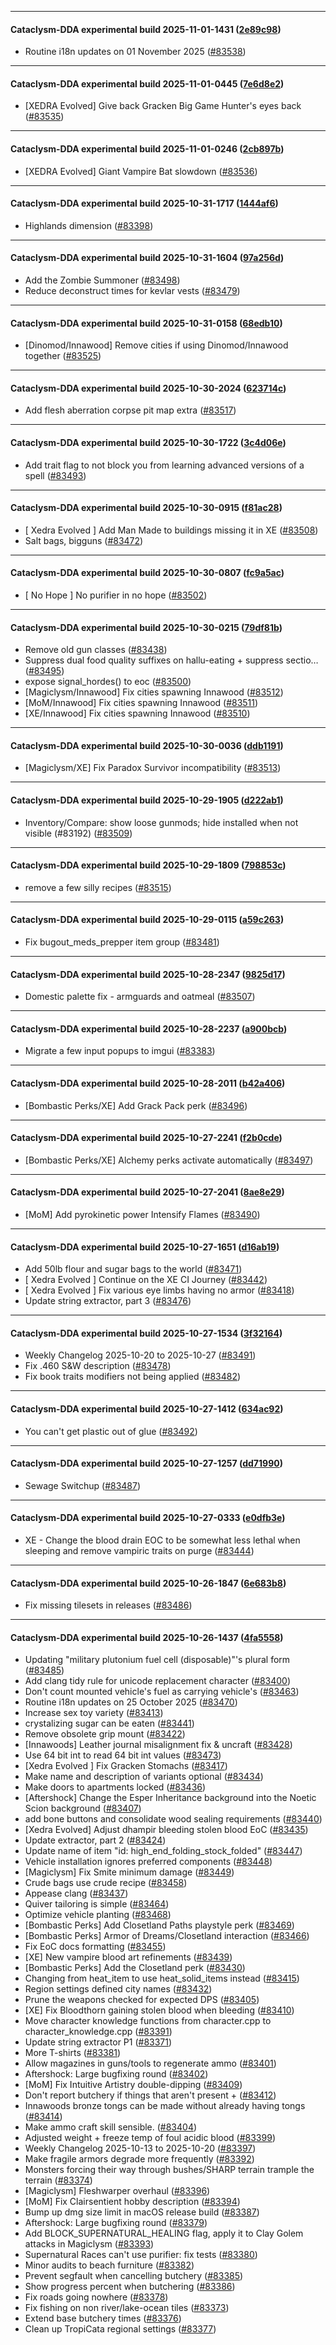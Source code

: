 
---

#### Cataclysm-DDA experimental build 2025-11-01-1431 ([2e89c98](https://github.com/CleverRaven/Cataclysm-DDA/releases/tag/cdda-experimental-2025-11-01-1431))

* Routine i18n updates on 01 November 2025 ([#83538](https://github.com/CleverRaven/Cataclysm-DDA/pull/83538))

---

#### Cataclysm-DDA experimental build 2025-11-01-0445 ([7e6d8e2](https://github.com/CleverRaven/Cataclysm-DDA/releases/tag/cdda-experimental-2025-11-01-0445))

* [XEDRA Evolved] Give back Gracken Big Game Hunter's eyes back ([#83535](https://github.com/CleverRaven/Cataclysm-DDA/pull/83535))

---

#### Cataclysm-DDA experimental build 2025-11-01-0246 ([2cb897b](https://github.com/CleverRaven/Cataclysm-DDA/releases/tag/cdda-experimental-2025-11-01-0246))

* [XEDRA Evolved] Giant Vampire Bat slowdown ([#83536](https://github.com/CleverRaven/Cataclysm-DDA/pull/83536))

---

#### Cataclysm-DDA experimental build 2025-10-31-1717 ([1444af6](https://github.com/CleverRaven/Cataclysm-DDA/releases/tag/cdda-experimental-2025-10-31-1717))

* Highlands dimension ([#83398](https://github.com/CleverRaven/Cataclysm-DDA/pull/83398))

---

#### Cataclysm-DDA experimental build 2025-10-31-1604 ([97a256d](https://github.com/CleverRaven/Cataclysm-DDA/releases/tag/cdda-experimental-2025-10-31-1604))

* Add the Zombie Summoner ([#83498](https://github.com/CleverRaven/Cataclysm-DDA/pull/83498))
* Reduce deconstruct times for kevlar vests ([#83479](https://github.com/CleverRaven/Cataclysm-DDA/pull/83479))

---

#### Cataclysm-DDA experimental build 2025-10-31-0158 ([68edb10](https://github.com/CleverRaven/Cataclysm-DDA/releases/tag/cdda-experimental-2025-10-31-0158))

* [Dinomod/Innawood] Remove cities if using Dinomod/Innawood together ([#83525](https://github.com/CleverRaven/Cataclysm-DDA/pull/83525))

---

#### Cataclysm-DDA experimental build 2025-10-30-2024 ([623714c](https://github.com/CleverRaven/Cataclysm-DDA/releases/tag/cdda-experimental-2025-10-30-2024))

* Add flesh aberration corpse pit map extra ([#83517](https://github.com/CleverRaven/Cataclysm-DDA/pull/83517))

---

#### Cataclysm-DDA experimental build 2025-10-30-1722 ([3c4d06e](https://github.com/CleverRaven/Cataclysm-DDA/releases/tag/cdda-experimental-2025-10-30-1722))

* Add trait flag to not block you from learning advanced versions of a spell ([#83493](https://github.com/CleverRaven/Cataclysm-DDA/pull/83493))

---

#### Cataclysm-DDA experimental build 2025-10-30-0915 ([f81ac28](https://github.com/CleverRaven/Cataclysm-DDA/releases/tag/cdda-experimental-2025-10-30-0915))

* [ Xedra Evolved ] Add Man Made to buildings missing it in XE ([#83508](https://github.com/CleverRaven/Cataclysm-DDA/pull/83508))
* Salt bags, bigguns ([#83472](https://github.com/CleverRaven/Cataclysm-DDA/pull/83472))

---

#### Cataclysm-DDA experimental build 2025-10-30-0807 ([fc9a5ac](https://github.com/CleverRaven/Cataclysm-DDA/releases/tag/cdda-experimental-2025-10-30-0807))

* [ No Hope ] No purifier in no hope ([#83502](https://github.com/CleverRaven/Cataclysm-DDA/pull/83502))

---

#### Cataclysm-DDA experimental build 2025-10-30-0215 ([79df81b](https://github.com/CleverRaven/Cataclysm-DDA/releases/tag/cdda-experimental-2025-10-30-0215))

* Remove old gun classes ([#83438](https://github.com/CleverRaven/Cataclysm-DDA/pull/83438))
* Suppress dual food quality suffixes on hallu-eating + suppress sectio… ([#83495](https://github.com/CleverRaven/Cataclysm-DDA/pull/83495))
* expose signal_hordes() to eoc ([#83500](https://github.com/CleverRaven/Cataclysm-DDA/pull/83500))
* [Magiclysm/Innawood] Fix cities spawning Innawood ([#83512](https://github.com/CleverRaven/Cataclysm-DDA/pull/83512))
* [MoM/Innawood] Fix cities spawning Innawood ([#83511](https://github.com/CleverRaven/Cataclysm-DDA/pull/83511))
* [XE/Innawood] Fix cities spawning Innawood ([#83510](https://github.com/CleverRaven/Cataclysm-DDA/pull/83510))

---

#### Cataclysm-DDA experimental build 2025-10-30-0036 ([ddb1191](https://github.com/CleverRaven/Cataclysm-DDA/releases/tag/cdda-experimental-2025-10-30-0036))

* [Magiclysm/XE] Fix Paradox Survivor incompatibility ([#83513](https://github.com/CleverRaven/Cataclysm-DDA/pull/83513))

---

#### Cataclysm-DDA experimental build 2025-10-29-1905 ([d222ab1](https://github.com/CleverRaven/Cataclysm-DDA/releases/tag/cdda-experimental-2025-10-29-1905))

* Inventory/Compare: show loose gunmods; hide installed when not visible (#83192) ([#83509](https://github.com/CleverRaven/Cataclysm-DDA/pull/83509))

---

#### Cataclysm-DDA experimental build 2025-10-29-1809 ([798853c](https://github.com/CleverRaven/Cataclysm-DDA/releases/tag/cdda-experimental-2025-10-29-1809))

* remove a few silly recipes ([#83515](https://github.com/CleverRaven/Cataclysm-DDA/pull/83515))

---

#### Cataclysm-DDA experimental build 2025-10-29-0115 ([a59c263](https://github.com/CleverRaven/Cataclysm-DDA/releases/tag/cdda-experimental-2025-10-29-0115))

* Fix bugout_meds_prepper item group ([#83481](https://github.com/CleverRaven/Cataclysm-DDA/pull/83481))

---

#### Cataclysm-DDA experimental build 2025-10-28-2347 ([9825d17](https://github.com/CleverRaven/Cataclysm-DDA/releases/tag/cdda-experimental-2025-10-28-2347))

* Domestic palette fix - armguards and oatmeal ([#83507](https://github.com/CleverRaven/Cataclysm-DDA/pull/83507))

---

#### Cataclysm-DDA experimental build 2025-10-28-2237 ([a900bcb](https://github.com/CleverRaven/Cataclysm-DDA/releases/tag/cdda-experimental-2025-10-28-2237))

* Migrate a few input popups to imgui ([#83383](https://github.com/CleverRaven/Cataclysm-DDA/pull/83383))

---

#### Cataclysm-DDA experimental build 2025-10-28-2011 ([b42a406](https://github.com/CleverRaven/Cataclysm-DDA/releases/tag/cdda-experimental-2025-10-28-2011))

* [Bombastic Perks/XE] Add Grack Pack perk ([#83496](https://github.com/CleverRaven/Cataclysm-DDA/pull/83496))

---

#### Cataclysm-DDA experimental build 2025-10-27-2241 ([f2b0cde](https://github.com/CleverRaven/Cataclysm-DDA/releases/tag/cdda-experimental-2025-10-27-2241))

* [Bombastic Perks/XE] Alchemy perks activate automatically ([#83497](https://github.com/CleverRaven/Cataclysm-DDA/pull/83497))

---

#### Cataclysm-DDA experimental build 2025-10-27-2041 ([8ae8e29](https://github.com/CleverRaven/Cataclysm-DDA/releases/tag/cdda-experimental-2025-10-27-2041))

* [MoM] Add pyrokinetic power Intensify Flames ([#83490](https://github.com/CleverRaven/Cataclysm-DDA/pull/83490))

---

#### Cataclysm-DDA experimental build 2025-10-27-1651 ([d16ab19](https://github.com/CleverRaven/Cataclysm-DDA/releases/tag/cdda-experimental-2025-10-27-1651))

* Add 50lb flour and sugar bags to the world ([#83471](https://github.com/CleverRaven/Cataclysm-DDA/pull/83471))
* [ Xedra Evolved ] Continue on the XE CI Journey ([#83442](https://github.com/CleverRaven/Cataclysm-DDA/pull/83442))
* [ Xedra Evolved ] Fix various eye limbs having no armor ([#83418](https://github.com/CleverRaven/Cataclysm-DDA/pull/83418))
* Update string extractor, part 3 ([#83476](https://github.com/CleverRaven/Cataclysm-DDA/pull/83476))

---

#### Cataclysm-DDA experimental build 2025-10-27-1534 ([3f32164](https://github.com/CleverRaven/Cataclysm-DDA/releases/tag/cdda-experimental-2025-10-27-1534))

* Weekly Changelog 2025-10-20 to 2025-10-27 ([#83491](https://github.com/CleverRaven/Cataclysm-DDA/pull/83491))
* Fix .460 S&W description ([#83478](https://github.com/CleverRaven/Cataclysm-DDA/pull/83478))
* Fix book traits modifiers not being applied ([#83482](https://github.com/CleverRaven/Cataclysm-DDA/pull/83482))

---

#### Cataclysm-DDA experimental build 2025-10-27-1412 ([634ac92](https://github.com/CleverRaven/Cataclysm-DDA/releases/tag/cdda-experimental-2025-10-27-1412))

* You can't get plastic out of glue ([#83492](https://github.com/CleverRaven/Cataclysm-DDA/pull/83492))

---

#### Cataclysm-DDA experimental build 2025-10-27-1257 ([dd71990](https://github.com/CleverRaven/Cataclysm-DDA/releases/tag/cdda-experimental-2025-10-27-1257))

* Sewage Switchup ([#83487](https://github.com/CleverRaven/Cataclysm-DDA/pull/83487))

---

#### Cataclysm-DDA experimental build 2025-10-27-0333 ([e0dfb3e](https://github.com/CleverRaven/Cataclysm-DDA/releases/tag/cdda-experimental-2025-10-27-0333))

* XE - Change the blood drain EOC to be somewhat less lethal when sleeping and remove vampiric traits on purge ([#83444](https://github.com/CleverRaven/Cataclysm-DDA/pull/83444))

---

#### Cataclysm-DDA experimental build 2025-10-26-1847 ([6e683b8](https://github.com/CleverRaven/Cataclysm-DDA/releases/tag/cdda-experimental-2025-10-26-1847))

* Fix missing tilesets in releases ([#83486](https://github.com/CleverRaven/Cataclysm-DDA/pull/83486))

---

#### Cataclysm-DDA experimental build 2025-10-26-1437 ([4fa5558](https://github.com/CleverRaven/Cataclysm-DDA/releases/tag/cdda-experimental-2025-10-26-1437))

* Updating "military plutonium fuel cell (disposable)"'s plural form ([#83485](https://github.com/CleverRaven/Cataclysm-DDA/pull/83485))
* Add clang tidy rule for unicode replacement character ([#83400](https://github.com/CleverRaven/Cataclysm-DDA/pull/83400))
* Don't count mounted vehicle's fuel as carrying vehicle's ([#83463](https://github.com/CleverRaven/Cataclysm-DDA/pull/83463))
* Routine i18n updates on 25 October 2025 ([#83470](https://github.com/CleverRaven/Cataclysm-DDA/pull/83470))
* Increase sex toy variety ([#83413](https://github.com/CleverRaven/Cataclysm-DDA/pull/83413))
* crystalizing sugar can be eaten ([#83441](https://github.com/CleverRaven/Cataclysm-DDA/pull/83441))
* Remove obsolete grip mount ([#83422](https://github.com/CleverRaven/Cataclysm-DDA/pull/83422))
* [Innawoods] Leather journal misalignment fix & uncraft ([#83428](https://github.com/CleverRaven/Cataclysm-DDA/pull/83428))
* Use 64 bit int to read 64 bit int values ([#83473](https://github.com/CleverRaven/Cataclysm-DDA/pull/83473))
* [Xedra Evolved ] Fix Gracken Stomachs ([#83417](https://github.com/CleverRaven/Cataclysm-DDA/pull/83417))
* Make name and description of variants optional ([#83434](https://github.com/CleverRaven/Cataclysm-DDA/pull/83434))
* Make doors to apartments locked ([#83436](https://github.com/CleverRaven/Cataclysm-DDA/pull/83436))
* [Aftershock] Change the Esper Inheritance background into the Noetic Scion background ([#83407](https://github.com/CleverRaven/Cataclysm-DDA/pull/83407))
* add bone buttons and consolidate wood sealing requirements ([#83440](https://github.com/CleverRaven/Cataclysm-DDA/pull/83440))
* [Xedra Evolved] Adjust dhampir bleeding stolen blood EoC ([#83435](https://github.com/CleverRaven/Cataclysm-DDA/pull/83435))
* Update extractor, part 2 ([#83424](https://github.com/CleverRaven/Cataclysm-DDA/pull/83424))
* Update name of item "id: high_end_folding_stock_folded" ([#83447](https://github.com/CleverRaven/Cataclysm-DDA/pull/83447))
* Vehicle installation ignores preferred components ([#83448](https://github.com/CleverRaven/Cataclysm-DDA/pull/83448))
* [Magiclysm] Fix Smite minimum damage ([#83449](https://github.com/CleverRaven/Cataclysm-DDA/pull/83449))
* Crude bags use crude recipe ([#83458](https://github.com/CleverRaven/Cataclysm-DDA/pull/83458))
* Appease clang ([#83437](https://github.com/CleverRaven/Cataclysm-DDA/pull/83437))
* Quiver tailoring is simple ([#83464](https://github.com/CleverRaven/Cataclysm-DDA/pull/83464))
* Optimize vehicle planting ([#83468](https://github.com/CleverRaven/Cataclysm-DDA/pull/83468))
* [Bombastic Perks] Add Closetland Paths playstyle perk ([#83469](https://github.com/CleverRaven/Cataclysm-DDA/pull/83469))
* [Bombastic Perks] Armor of Dreams/Closetland interaction ([#83466](https://github.com/CleverRaven/Cataclysm-DDA/pull/83466))
* Fix EoC docs formatting ([#83455](https://github.com/CleverRaven/Cataclysm-DDA/pull/83455))
* [XE] New vampire blood art refinements ([#83439](https://github.com/CleverRaven/Cataclysm-DDA/pull/83439))
* [Bombastic Perks] Add the Closetland perk ([#83430](https://github.com/CleverRaven/Cataclysm-DDA/pull/83430))
* Changing from heat_item to use heat_solid_items instead ([#83415](https://github.com/CleverRaven/Cataclysm-DDA/pull/83415))
* Region settings defined city names ([#83432](https://github.com/CleverRaven/Cataclysm-DDA/pull/83432))
* Prune the weapons checked for expected DPS ([#83405](https://github.com/CleverRaven/Cataclysm-DDA/pull/83405))
* [XE] Fix Bloodthorn gaining stolen blood when bleeding ([#83410](https://github.com/CleverRaven/Cataclysm-DDA/pull/83410))
* Move character knowledge functions from character.cpp to character_knowledge.cpp ([#83391](https://github.com/CleverRaven/Cataclysm-DDA/pull/83391))
* Update string extractor P1 ([#83371](https://github.com/CleverRaven/Cataclysm-DDA/pull/83371))
* More T-shirts ([#83381](https://github.com/CleverRaven/Cataclysm-DDA/pull/83381))
* Allow magazines in guns/tools to regenerate ammo ([#83401](https://github.com/CleverRaven/Cataclysm-DDA/pull/83401))
* Aftershock: Large bugfixing round ([#83402](https://github.com/CleverRaven/Cataclysm-DDA/pull/83402))
* [MoM] Fix Intuitive Artistry double-dipping ([#83409](https://github.com/CleverRaven/Cataclysm-DDA/pull/83409))
* Don't report butchery if things that aren't present + ([#83412](https://github.com/CleverRaven/Cataclysm-DDA/pull/83412))
* Innawoods bronze tongs can be made without already having tongs ([#83414](https://github.com/CleverRaven/Cataclysm-DDA/pull/83414))
* Make ammo craft skill sensible.  ([#83404](https://github.com/CleverRaven/Cataclysm-DDA/pull/83404))
* Adjusted weight + freeze temp of foul acidic blood ([#83399](https://github.com/CleverRaven/Cataclysm-DDA/pull/83399))
* Weekly Changelog 2025-10-13 to 2025-10-20 ([#83397](https://github.com/CleverRaven/Cataclysm-DDA/pull/83397))
* Make fragile armors degrade more frequently ([#83392](https://github.com/CleverRaven/Cataclysm-DDA/pull/83392))
* Monsters forcing their way through bushes/SHARP terrain trample the terrain ([#83374](https://github.com/CleverRaven/Cataclysm-DDA/pull/83374))
* [Magiclysm] Fleshwarper overhaul ([#83396](https://github.com/CleverRaven/Cataclysm-DDA/pull/83396))
* [MoM] Fix Clairsentient hobby description ([#83394](https://github.com/CleverRaven/Cataclysm-DDA/pull/83394))
* Bump up dmg size limit in macOS release build ([#83387](https://github.com/CleverRaven/Cataclysm-DDA/pull/83387))
* Aftershock: Large bugfixing round ([#83379](https://github.com/CleverRaven/Cataclysm-DDA/pull/83379))
* Add BLOCK_SUPERNATURAL_HEALING flag, apply it to Clay Golem attacks in Magiclysm ([#83393](https://github.com/CleverRaven/Cataclysm-DDA/pull/83393))
* Supernatural Races can't use purifier: fix tests ([#83380](https://github.com/CleverRaven/Cataclysm-DDA/pull/83380))
* Minor audits to beach furniture ([#83382](https://github.com/CleverRaven/Cataclysm-DDA/pull/83382))
* Prevent segfault when cancelling butchery ([#83385](https://github.com/CleverRaven/Cataclysm-DDA/pull/83385))
* Show progress percent when butchering ([#83386](https://github.com/CleverRaven/Cataclysm-DDA/pull/83386))
* Fix roads going nowhere ([#83378](https://github.com/CleverRaven/Cataclysm-DDA/pull/83378))
* Fix fishing on non river/lake-ocean tiles ([#83373](https://github.com/CleverRaven/Cataclysm-DDA/pull/83373))
* Extend base butchery times ([#83376](https://github.com/CleverRaven/Cataclysm-DDA/pull/83376))
* Clean up TropiCata regional settings ([#83377](https://github.com/CleverRaven/Cataclysm-DDA/pull/83377))
